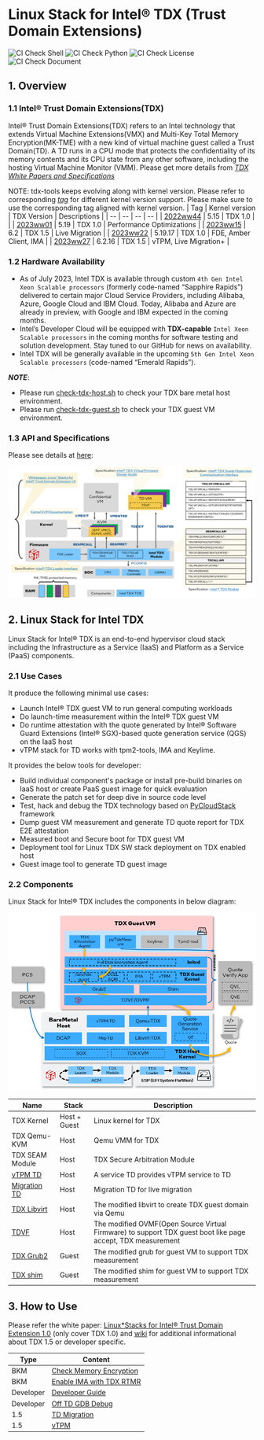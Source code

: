 # Linux Stack for Intel&reg; TDX (Trust Domain Extensions)

![CI Check Shell](https://github.com/intel/tdx-tools/actions/workflows/pr-check-shell.yml/badge.svg)
![CI Check Python](https://github.com/intel/tdx-tools/actions/workflows/pr-check-python.yml/badge.svg)
![CI Check License](https://github.com/intel/tdx-tools/actions/workflows/pr-check-license.yml/badge.svg)
![CI Check Document](https://github.com/intel/tdx-tools/actions/workflows/pr-check-document.yml/badge.svg)

## 1. Overview

### 1.1 Intel&reg; Trust Domain Extensions(TDX)
Intel&reg; Trust Domain Extensions(TDX) refers to an Intel technology that
extends Virtual Machine Extensions(VMX) and Multi-Key Total Memory
Encryption(MK-TME) with a new kind of virtual machine guest called a Trust
Domain(TD). A TD runs in a CPU mode that protects the confidentiality of its
memory contents and its CPU state from any other software, including the hosting
Virtual Machine Monitor (VMM). Please get more details from _[TDX White Papers and Specifications](https://github.com/intel/tdx-tools/wiki/API-&-Specifications)_

NOTE: tdx-tools keeps evolving along with kernel version. Please refer to corresponding _[tag](https://github.com/intel/tdx-tools/tags)_
for different kernel version support. Please make sure to use the corresponding tag aligned with kernel version.
| Tag | Kernel version | TDX Version | Descriptions |
| -- | -- | -- | -- |
| [2022ww44](https://github.com/intel/tdx-tools/releases/tag/2022ww44) | 5.15    | TDX 1.0 | |
| [2023ww01](https://github.com/intel/tdx-tools/releases/tag/2023ww01) | 5.19    | TDX 1.0 | Performance Optimizations |
| [2023ww15](https://github.com/intel/tdx-tools/releases/tag/2023ww15) | 6.2     | TDX 1.5 | Live Migration |
| [2023ww22](https://github.com/intel/tdx-tools/releases/tag/2023ww22) | 5.19.17 | TDX 1.0 | FDE, Amber Client, IMA |
| [2023ww27](https://github.com/intel/tdx-tools/releases/tag/2023ww27) | 6.2.16  | TDX 1.5 | vTPM, Live Migration+ |


### 1.2 Hardware Availability

- As of July 2023, Intel TDX is available through custom `4th Gen Intel Xeon Scalable processors` (formerly code-named “Sapphire Rapids”) delivered to certain major Cloud Service Providers, including Alibaba, Azure, Google Cloud and IBM Cloud.  Today, Alibaba and Azure are already in preview, with Google and IBM expected in the coming months.
- Intel’s Developer Cloud will be equipped with **TDX-capable** `Intel Xeon Scalable processors` in the coming months for software testing and solution development. Stay tuned to our GitHub for news on availability.
- Intel TDX will be generally available in the upcoming `5th Gen Intel Xeon Scalable processors` (code-named “Emerald Rapids”).

_**NOTE**_:
- Please run [check-tdx-host.sh](utils/check-tdx-host.sh) to check your TDX bare metal host environment.
- Please run [check-tdx-guest.sh](utils/check-tdx-guest.sh) to check your TDX guest VM environment.

### 1.3 API and Specifications

Please see details at [here](https://github.com/intel/tdx-tools/wiki/API-&-Specifications):

![](./doc/tdx_specifcations.png)

## 2. Linux Stack for Intel TDX

Linux Stack for Intel&reg; TDX is an end-to-end hypervisor cloud stack including the Infrastructure as a Service (IaaS) and
Platform as a Service (PaaS) components.

### 2.1 Use Cases

It produce the following minimal use cases:

- Launch Intel® TDX guest VM to run general computing workloads
- Do launch-time measurement within the Intel® TDX guest VM
- Do runtime attestation with the quote generated by Intel® Software Guard Extensions (Intel® SGX)-based quote generation
  service (QGS) on the IaaS host
- vTPM stack for TD works with tpm2-tools, IMA and Keylime.

It provides the below tools for developer:

- Build individual component's package or install pre-build binaries on IaaS host or create PaaS guest image for quick evaluation
- Generate the patch set for deep dive in source code level
- Test, hack and debug the TDX technology based on [PyCloudStack](utils/pycloudstack/README.md) framework
- Dump guest VM measurement and generate TD quote report for TDX E2E attestation
- Measured boot and Secure boot for TDX guest VM
- Deployment tool for Linux TDX SW stack deployment on TDX enabled host
- Guest image tool to generate TD guest image

### 2.2 Components

Linux Stack for Intel&reg; TDX includes the components in below diagram:

![TDX Stack Architecture](doc/tdx_stack_arch_1.5.png)

| Name | Stack | Description |
| -- | -- | -- |
| TDX Kernel | Host + Guest | Linux kernel for TDX |
| TDX Qemu-KVM | Host | Qemu VMM for TDX |
| TDX SEAM Module | Host | TDX Secure Arbitration Module |
| [vTPM TD](https://github.com/intel/vtpm-td) | Host | A service TD provides vTPM service to TD |
| [Migration TD](https://github.com/intel/MigTD) | Host | Migration TD for live migration |
| [TDX Libvirt](https://github.com/intel/libvirt-tdx) | Host | The modified libvirt to create TDX guest domain via Qemu |
| [TDVF](https://github.com/tianocore/edk2) | Host | The modified OVMF(Open Source Virtual Firmware) to support TDX guest boot like page accept, TDX measurement |
| [TDX Grub2](https://github.com/intel/grub-tdx) | Guest | The modified grub for guest VM to support TDX measurement |
| [TDX shim](https://github.com/intel/shim-tdx) | Guest | The modified shim for guest VM to support TDX measurement |

## 3. How to Use

Please refer the white paper: [Linux*Stacks for Intel® Trust Domain
Extension 1.0](https://www.intel.com/content/www/us/en/content-details/787041/whitepaper-linux-stacks-for-intel-trust-domain-extension-1-0.html) (only cover TDX 1.0)
and [wiki](https://github.com/intel/tdx-tools/wiki) for additional informational about TDX 1.5 or developer specific.

| Type | Content |
| ---- | ------- |
| BKM  | [Check Memory Encryption](https://github.com/intel/tdx-tools/wiki/BKM:-Check-Memory-Encryption) |
| BKM  | [Enable IMA with TDX RTMR](https://github.com/intel/tdx-tools/wiki/BKM:-Enable-IMA-with-TDX-RTMR) |
| Developer  | [Developer Guide](https://github.com/intel/tdx-tools/wiki/Developer:-Developer-Guide) |
| Developer  | [Off TD GDB Debug](https://github.com/intel/tdx-tools/wiki/Developer:-Off-TD-GDB-Debug) |
| 1.5  | [TD Migration](https://github.com/intel/tdx-tools/wiki/TDX-1.5:-TD-Migration) |
| 1.5  | [vTPM](https://github.com/intel/tdx-tools/wiki/TDX-1.5:-vTPM)
